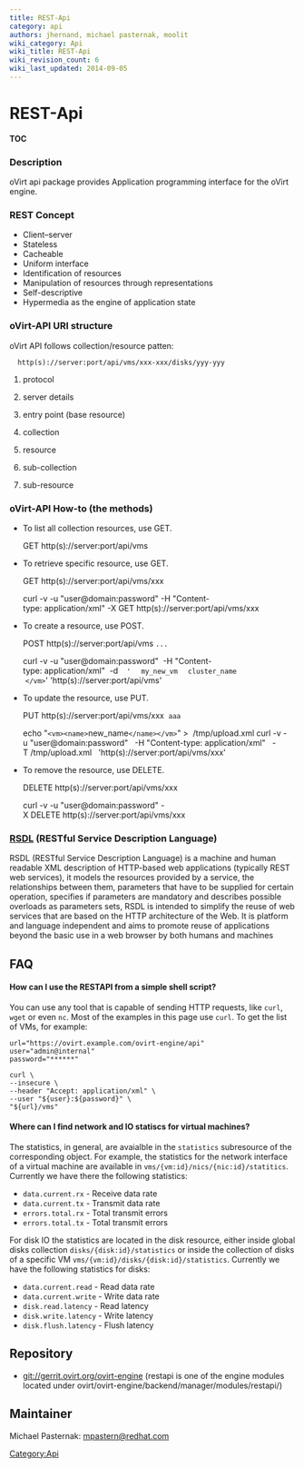 ```yaml
---
title: REST-Api
category: api
authors: jhernand, michael pasternak, moolit
wiki_category: Api
wiki_title: REST-Api
wiki_revision_count: 6
wiki_last_updated: 2014-09-05
---
```


# REST-Api

__TOC__

### Description

oVirt api package provides Application programming interface for the oVirt engine.

### REST Concept

*   Client–server
*   Stateless
*   Cacheable
*   Uniform interface
*   Identification of resources
*   Manipulation of resources through representations
*   Self-descriptive
*   Hypermedia as the engine of application state

### oVirt-API URI structure

oVirt API follows collection/resource patten:

      http(s)://server:port/api/vms/xxx-xxx/disks/yyy-yyy

1. protocol

2. server details

3. entry point (base resource)

4. collection

5. resource

6. sub-collection

7. sub-resource

### oVirt-API How-to (the methods)

*   To list all collection resources, use GET.

      GET http(s)://server:port/api/vms

*   To retrieve specific resource, use GET.

      GET http(s)://server:port/api/vms/xxx

      curl -v -u "user@domain:password" -H "Content-type: application/xml" -X GET http(s)://server:port/api/vms/xxx

*   To create a resource, use POST.

      POST http(s)://server:port/api/vms
<vm>`...`</vm>

      curl -v -u "user@domain:password" 
      -H "Content-type: application/xml" 
      -d 
` '`<vm>
`  `<name>`my_new_vm`</name>
`  `<cluster><name>`cluster_name`</name></cluster>
`  `<template><name>`template_name`</name></template>
       `</vm>`' 'http(s)://server:port/api/vms'

*   To update the resource, use PUT.

      PUT http(s)://server:port/api/vms/xxx 
<vm><name>`aaa`</name></vm>

      echo "`<vm><name>`new_name`</name></vm>`" >  /tmp/upload.xml
      curl -v -u "user@domain:password" 
       -H "Content-type: application/xml" 
       -T /tmp/upload.xml 
       'http(s)://server:port/api/vms/xxx'

*   To remove the resource, use DELETE.

      DELETE http(s)://server:port/api/vms/xxx

      curl -v -u "user@domain:password" -X DELETE http(s)://server:port/api/vms/xxx

### [RSDL](RSDL) (RESTful Service Description Language)

RSDL (RESTful Service Description Language) is a machine and human readable XML description of HTTP-based web applications (typically REST web services), it models the resources provided by a service, the relationships between them, parameters that have to be supplied for certain operation, specifies if parameters are mandatory and describes possible overloads as parameters sets, RSDL is intended to simplify the reuse of web services that are based on the HTTP architecture of the Web. It is platform and language independent and aims to promote reuse of applications beyond the basic use in a web browser by both humans and machines

## FAQ

#### How can I use the RESTAPI from a simple shell script?

You can use any tool that is capable of sending HTTP requests, like `curl`, `wget` or even `nc`. Most of the examples in this page use `curl`. To get the list of VMs, for example:

    url="https://ovirt.example.com/ovirt-engine/api"
    user="admin@internal"
    password="******"

    curl \
    --insecure \
    --header "Accept: application/xml" \
    --user "${user}:${password}" \
    "${url}/vms"

#### Where can I find network and IO statiscs for virtual machines?

The statistics, in general, are avaialble in the `statistics` subresource of the corresponding object. For example, the statistics for the network interface of a virtual machine are available in `vms/{vm:id}/nics/{nic:id}/statitics`. Currently we have there the following statistics:

*   `data.current.rx` - Receive data rate
*   `data.current.tx` - Transmit data rate
*   `errors.total.rx` - Total transmit errors
*   `errors.total.tx` - Total transmit errors

For disk IO the statistics are located in the disk resource, either inside global disks collection `disks/{disk:id}/statistics` or inside the collection of disks of a specific VM `vms/{vm:id}/disks/{disk:id}/statistics`. Currently we have the following statistics for disks:

*   `data.current.read` - Read data rate
*   `data.current.write` - Write data rate
*   `disk.read.latency` - Read latency
*   `disk.write.latency` - Write latency
*   `disk.flush.latency` - Flush latency

## Repository

*   <git://gerrit.ovirt.org/ovirt-engine> (restapi is one of the engine modules located under ovirt/ovirt-engine/backend/manager/modules/restapi/)

## Maintainer

Michael Pasternak: mpastern@redhat.com

<Category:Api>
